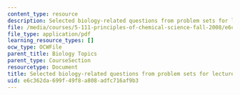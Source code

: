 ```yaml
---
content_type: resource
description: Selected biology-related questions from problem sets for lectures 27-36.
file: /media/courses/5-111-principles-of-chemical-science-fall-2008/e6c362da699f49f8a808adfc716af9b3_L27to36Bio.pdf
file_type: application/pdf
learning_resource_types: []
ocw_type: OCWFile
parent_title: Biology Topics
parent_type: CourseSection
resourcetype: Document
title: Selected biology-related questions from problem sets for lectures 27-36
uid: e6c362da-699f-49f8-a808-adfc716af9b3
---
```

